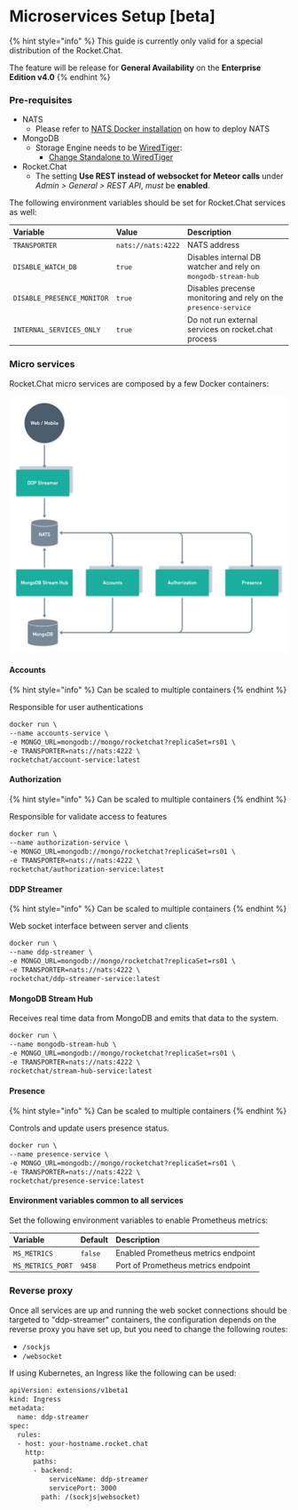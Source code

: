 # Microservices Setup \[beta\]

{% hint style="info" %}
This guide is currently only valid for a special distribution of the Rocket.Chat.

The feature will be release for **General Availability** on the **Enterprise Edition v4.0**
{% endhint %}

### Pre-requisites

* NATS
  * Please refer to [NATS Docker installation](https://docs.nats.io/nats-server/nats_docker) on how to deploy NATS
* MongoDB
  * Storage Engine needs to be [WiredTiger](https://docs.mongodb.com/manual/core/wiredtiger/):
    * [Change Standalone to WiredTiger](https://docs.mongodb.com/manual/tutorial/change-standalone-wiredtiger/)
* Rocket.Chat
  * The setting **Use REST instead of websocket for Meteor calls** under _Admin &gt; General &gt; REST API_, _must_ be **enabled**.

The following environment variables should be set for Rocket.Chat services as well:

| Variable | Value | Description |
| :--- | :--- | :--- |
| `TRANSPORTER` | `nats://nats:4222` | NATS address
| `DISABLE_WATCH_DB` | `true` | Disables internal DB watcher and rely on `mongodb-stream-hub`
| `DISABLE_PRESENCE_MONITOR` | `true` | Disables precense monitoring and rely on the `presence-service`
| `INTERNAL_SERVICES_ONLY` | `true` | Do not run external services on rocket.chat process

### Micro services

Rocket.Chat micro services are composed by a few Docker containers:

![](../.gitbook/assets/image%20%283%29.png)

#### Accounts

{% hint style="info" %}
Can be scaled to multiple containers
{% endhint %}

Responsible for user authentications

```
docker run \
--name accounts-service \
-e MONGO_URL=mongodb://mongo/rocketchat?replicaSet=rs01 \
-e TRANSPORTER=nats://nats:4222 \
rocketchat/account-service:latest
```

#### Authorization

{% hint style="info" %}
Can be scaled to multiple containers
{% endhint %}

Responsible for validate access to features

```
docker run \
--name authorization-service \
-e MONGO_URL=mongodb://mongo/rocketchat?replicaSet=rs01 \
-e TRANSPORTER=nats://nats:4222 \
rocketchat/authorization-service:latest
```

#### DDP Streamer

{% hint style="info" %}
Can be scaled to multiple containers
{% endhint %}

Web socket interface between server and clients

```
docker run \
--name ddp-streamer \
-e MONGO_URL=mongodb://mongo/rocketchat?replicaSet=rs01 \
-e TRANSPORTER=nats://nats:4222 \
rocketchat/ddp-streamer-service:latest
```

#### MongoDB Stream Hub

Receives real time data from MongoDB and emits that data to the system.

```
docker run \
--name mongodb-stream-hub \
-e MONGO_URL=mongodb://mongo/rocketchat?replicaSet=rs01 \
-e TRANSPORTER=nats://nats:4222 \
rocketchat/stream-hub-service:latest
```

#### Presence

{% hint style="info" %}
Can be scaled to multiple containers
{% endhint %}

Controls and update users presence status.

```
docker run \
--name presence-service \
-e MONGO_URL=mongodb://mongo/rocketchat?replicaSet=rs01 \
-e TRANSPORTER=nats://nats:4222 \
rocketchat/presence-service:latest
```

#### Environment variables common to all services

Set the following environment variables to enable Prometheus metrics:

| Variable | Default | Description |
| :--- | :--- | :--- |
| `MS_METRICS` | `false` | Enabled Prometheus metrics endpoint
| `MS_METRICS_PORT` | `9458` | Port of Prometheus metrics endpoint

### Reverse proxy

Once all services are up and running the web socket connections should be targeted to "ddp-streamer" containers, the configuration depends on the reverse proxy you have set up, but you need to change the following routes:

* `/sockjs`
* `/websocket`

If using Kubernetes, an Ingress like the following can be used:

```text
apiVersion: extensions/v1beta1
kind: Ingress
metadata:
  name: ddp-streamer
spec:
  rules:
  - host: your-hostname.rocket.chat
    http:
      paths:
      - backend:
          serviceName: ddp-streamer
          servicePort: 3000
        path: /(sockjs|websocket)
```
